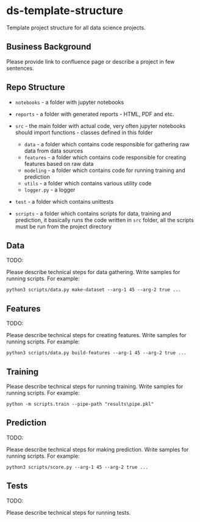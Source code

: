 # ds-template-structure
Template project structure for all data science projects.

## Business Background

Please provide link to confluence page or describe a project in few sentences. 


## Repo Structure 

- `notebooks` - a folder with jupyter notebooks
- `reports` - a folder with generated reports - HTML, PDF and etc. 
- `src` - the main folder with actual code, very often jupyter notebooks should import 
          functions - classes defined in this folder
    - `data` - a folder which contains code responsible for gathering raw data from data sources
    - `features` - a folder which contains code responsible for creating features based on raw data
    - `modeling` - a folder which contains code for running training and prediction
    - `utils` - a folder which contains various utility code   
    - `logger.py` - a logger
    
- `test` - a folder which contains unittests
- `scripts` - a folder which contains scripts for data, training and prediction, 
              it basically runs the code written in `src` folder, all the scripts must be run from the project directory


## Data 

TODO: 

Please describe technical steps for data gathering.
Write samples for running scripts.
For example: 

```shell script
python3 scripts/data.py make-dataset --arg-1 45 --arg-2 true ...
```

## Features 

TODO: 

Please describe technical steps for creating features.
Write samples for running scripts.
For example: 

```shell script
python3 scripts/data.py build-features --arg-1 45 --arg-2 true ...
```

## Training 


Please describe technical steps for running training.
Write samples for running scripts.
For example: 

```shell script
python -m scripts.train --pipe-path "results\pipe.pkl"
```

## Prediction 

TODO: 

Please describe technical steps for making prediction.
Write samples for running scripts.
For example: 

```shell script
python3 scripts/score.py --arg-1 45 --arg-2 true ...
```

## Tests 

TODO: 

Please describe technical steps for running tests.
